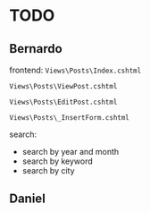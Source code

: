 # TODO

## Bernardo

frontend:
`Views\Posts\Index.cshtml`

`Views\Posts\ViewPost.cshtml`

`Views\Posts\EditPost.cshtml`

`Views\Posts\_InsertForm.cshtml`


search:
- search by year and month
- search by keyword
- search by city


## Daniel